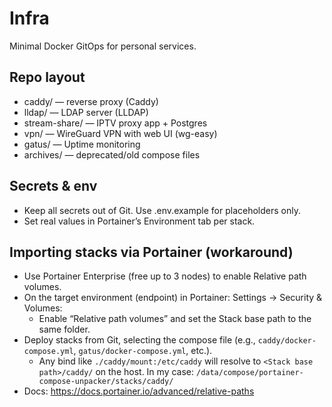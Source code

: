 # Infra

Minimal Docker GitOps for personal services.

## Repo layout
- caddy/ — reverse proxy (Caddy)
- lldap/ — LDAP server (LLDAP)
- stream-share/ — IPTV proxy app + Postgres
- vpn/ — WireGuard VPN with web UI (wg-easy)
- gatus/ — Uptime monitoring
- archives/ — deprecated/old compose files

## Secrets & env
- Keep all secrets out of Git. Use .env.example for placeholders only.
- Set real values in Portainer’s Environment tab per stack.

## Importing stacks via Portainer (workaround)
- Use Portainer Enterprise (free up to 3 nodes) to enable Relative path volumes.
- On the target environment (endpoint) in Portainer: Settings -> Security & Volumes:
	- Enable “Relative path volumes” and set the Stack base path to the same folder.
- Deploy stacks from Git, selecting the compose file (e.g., `caddy/docker-compose.yml`, `gatus/docker-compose.yml`, etc.).
	- Any bind like `./caddy/mount:/etc/caddy` will resolve to `<Stack base path>/caddy/` on the host. In my case: `/data/compose/portainer-compose-unpacker/stacks/caddy/`
- Docs: https://docs.portainer.io/advanced/relative-paths